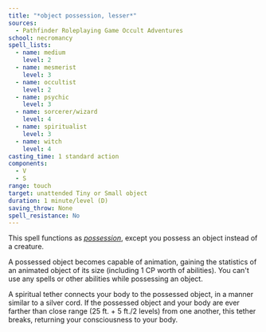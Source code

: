 ```yaml
---
title: "*object possession, lesser*"
sources:
  - Pathfinder Roleplaying Game Occult Adventures
school: necromancy
spell_lists:
  - name: medium
    level: 2
  - name: mesmerist
    level: 3
  - name: occultist
    level: 2
  - name: psychic
    level: 3
  - name: sorcerer/wizard
    level: 4
  - name: spiritualist
    level: 3
  - name: witch
    level: 4
casting_time: 1 standard action
components:
  - V
  - S
range: touch
target: unattended Tiny or Small object
duration: 1 minute/level (D)
saving_throw: None
spell_resistance: No
---
```


This spell functions as [*possession*](/spells/possession/), except you possess an object instead of a creature.

A possessed object becomes capable of animation, gaining the statistics of an animated object of its size (including 1 CP worth of abilities). You can't use any spells or other abilities while possessing an object.

A spiritual tether connects your body to the possessed object, in a manner similar to a silver cord. If the possessed object and your body are ever farther than close range (25 ft. + 5 ft./2 levels) from one another, this tether breaks, returning your consciousness to your body.
